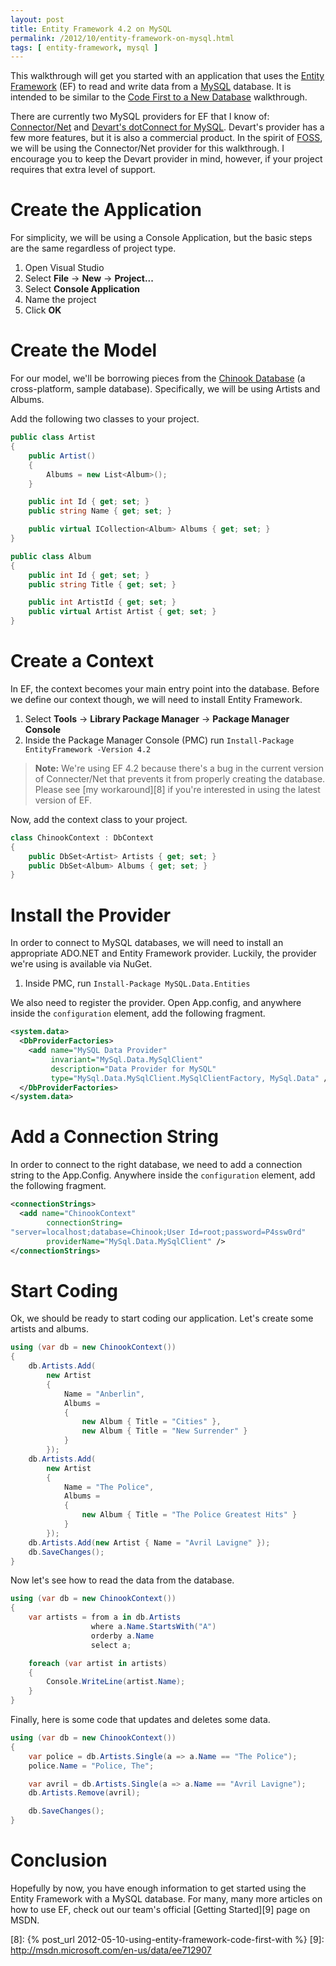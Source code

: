 ```yaml
---
layout: post
title: Entity Framework 4.2 on MySQL
permalink: /2012/10/entity-framework-on-mysql.html
tags: [ entity-framework, mysql ]
---
```


This walkthrough will get you started with an application that uses the [Entity Framework][1] (EF) to read and write
data from a [MySQL][2] database. It is intended to be similar to the [Code First to a New Database][3] walkthrough.

There are currently two MySQL providers for EF that I know of: [Connector/Net][4] and [Devart's dotConnect for
MySQL][5]. Devart's provider has a few more features, but it is also a commercial product. In the spirit of [FOSS][6],
we will be using the Connector/Net provider for this walkthrough. I encourage you to keep the Devart provider in mind,
however, if your project requires that extra level of support.

Create the Application
======================
For simplicity, we will be using a Console Application, but the basic steps are the same regardless of project type.

1. Open Visual Studio
2. Select **File** -> **New** -> **Project...**
3. Select **Console Application**
4. Name the project
5. Click **OK**

Create the Model
================
For our model, we'll be borrowing pieces from the [Chinook Database][7] (a cross-platform, sample database).
Specifically, we will be using Artists and Albums.

Add the following two classes to your project.

```cs
public class Artist
{
    public Artist()
    {
        Albums = new List<Album>();
    }

    public int Id { get; set; }
    public string Name { get; set; }

    public virtual ICollection<Album> Albums { get; set; }
}

public class Album
{
    public int Id { get; set; }
    public string Title { get; set; }

    public int ArtistId { get; set; }
    public virtual Artist Artist { get; set; }
}
```

Create a Context
================
In EF, the context becomes your main entry point into the database. Before we define our context though, we will need to
install Entity Framework.

1. Select **Tools** -> **Library Package Manager** -> **Package Manager Console**
2. Inside the Package Manager Console (PMC) run `Install-Package EntityFramework -Version 4.2`

> **Note:** We're using EF 4.2 because there's a bug in the current version of Connecter/Net that prevents it from
> properly creating the database. Please see [my workaround][8] if you're interested in using the latest version of EF.

Now, add the context class to your project.

```cs
class ChinookContext : DbContext
{
    public DbSet<Artist> Artists { get; set; }
    public DbSet<Album> Albums { get; set; }
}
```

Install the Provider
====================
In order to connect to MySQL databases, we will need to install an appropriate ADO.NET and Entity Framework provider.
Luckily, the provider we're using is available via NuGet.

1. Inside PMC, run `Install-Package MySQL.Data.Entities`

We also need to register the provider. Open App.config, and anywhere inside the `configuration` element, add the
following fragment.

```xml
<system.data>
  <DbProviderFactories>
    <add name="MySQL Data Provider"
         invariant="MySql.Data.MySqlClient"
         description="Data Provider for MySQL"
         type="MySql.Data.MySqlClient.MySqlClientFactory, MySql.Data" />
  </DbProviderFactories>
</system.data>
```

Add a Connection String
=======================
In order to connect to the right database, we need to add a connection string to the App.Config. Anywhere inside the
`configuration` element, add the following fragment.

```xml
<connectionStrings>
  <add name="ChinookContext"
        connectionString=
"server=localhost;database=Chinook;User Id=root;password=P4ssw0rd"
        providerName="MySql.Data.MySqlClient" />
</connectionStrings>
```

Start Coding
============
Ok, we should be ready to start coding our application. Let's create some artists and albums.

```cs
using (var db = new ChinookContext())
{
    db.Artists.Add(
        new Artist
        {
            Name = "Anberlin",
            Albums =
            {
                new Album { Title = "Cities" },
                new Album { Title = "New Surrender" }
            }
        });
    db.Artists.Add(
        new Artist
        {
            Name = "The Police",
            Albums =
            {
                new Album { Title = "The Police Greatest Hits" }
            }
        });
    db.Artists.Add(new Artist { Name = "Avril Lavigne" });
    db.SaveChanges();
}
```

Now let's see how to read the data from the database.

```cs
using (var db = new ChinookContext())
{
    var artists = from a in db.Artists
                  where a.Name.StartsWith("A")
                  orderby a.Name
                  select a;

    foreach (var artist in artists)
    {
        Console.WriteLine(artist.Name);
    }
}
```

Finally, here is some code that updates and deletes some data.

```cs
using (var db = new ChinookContext())
{
    var police = db.Artists.Single(a => a.Name == "The Police");
    police.Name = "Police, The";

    var avril = db.Artists.Single(a => a.Name == "Avril Lavigne");
    db.Artists.Remove(avril);

    db.SaveChanges();
}
```

Conclusion
==========
Hopefully by now, you have enough information to get started using the Entity Framework with a MySQL database. For many,
many more articles on how to use EF, check out our team's official [Getting Started][9] page on MSDN.


  [1]: http://msdn.com/data/ef
  [2]: http://www.mysql.com
  [3]: http://msdn.microsoft.com/en-us/data/jj193542
  [4]: http://dev.mysql.com/downloads/connector/net
  [5]: http://www.devart.com/dotconnect/mysql
  [6]: http://en.wikipedia.org/wiki/Free_and_open-source_software
  [7]: http://chinookdatabase.codeplex.com
  [8]: {% post_url 2012-05-10-using-entity-framework-code-first-with %}
  [9]: http://msdn.microsoft.com/en-us/data/ee712907
